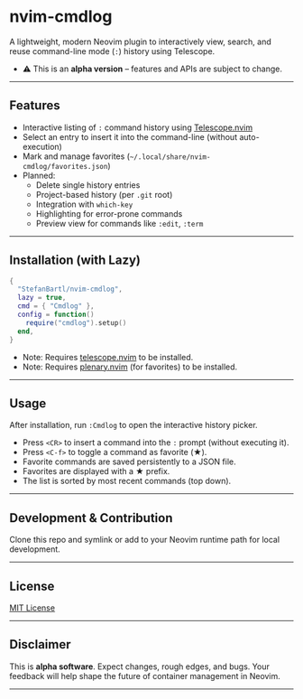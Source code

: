 # nvim-cmdlog

A lightweight, modern Neovim plugin to interactively view, search, and reuse command-line mode (`:`) history using Telescope.

- ⚠️ This is an **alpha version** – features and APIs are subject to change.

---

## Features

- Interactive listing of `:` command history using [Telescope.nvim](https://github.com/nvim-telescope/telescope.nvim)
- Select an entry to insert it into the command-line (without auto-execution)
- Mark and manage favorites (`~/.local/share/nvim-cmdlog/favorites.json`)
- Planned:
  - Delete single history entries
  - Project-based history (per `.git` root)
  - Integration with `which-key`
  - Highlighting for error-prone commands
  - Preview view for commands like `:edit`, `:term`

---

## Installation (with Lazy)

```lua
{
  "StefanBartl/nvim-cmdlog",
  lazy = true,
  cmd = { "Cmdlog" },
  config = function()
    require("cmdlog").setup()
  end,
}
```

- Note: Requires [telescope.nvim](https://github.com/nvim-telescope/telescope.nvim) to be installed.
- Note: Requires [plenary.nvim](https://github.com/nvim-lua/plenary.nvim) (for favorites) to be installed.

---

## Usage

After installation, run `:Cmdlog` to open the interactive history picker.

- Press `<CR>` to insert a command into the `:` prompt (without executing it).
- Press `<C-f>` to toggle a command as favorite (★).
- Favorite commands are saved persistently to a JSON file.
- Favorites are displayed with a ★ prefix.
- The list is sorted by most recent commands (top down).

---

## Development & Contribution

Clone this repo and symlink or add to your Neovim runtime path for local development.

---

## License

[MIT License](./LICENSE)

---

## Disclaimer

This is **alpha software**. Expect changes, rough edges, and bugs.
Your feedback will help shape the future of container management in Neovim.

---
